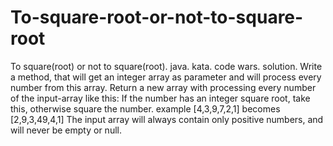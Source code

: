 # To-square-root-or-not-to-square-root
To square(root) or not to square(root). java. kata. code wars. solution. Write a method, that will get an integer array as parameter and will process every number from this array.  Return a new array with processing every number of the input-array like this:  If the number has an integer square root, take this, otherwise square the number. example [4,3,9,7,2,1] becomes [2,9,3,49,4,1] The input array will always contain only positive numbers, and will never be empty or null.
